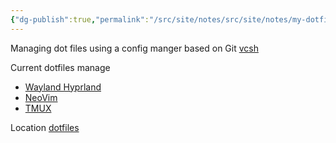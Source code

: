 ```yaml
---
{"dg-publish":true,"permalink":"/src/site/notes/src/site/notes/my-dotfiles/","tags":["cli","liinux","hyprland","neovim","nvchad","tmux","wayland"]}
---
```




Managing dot files using a config manger based on Git [vcsh](https://github.com/RichiH/vcsh)

Current dotfiles manage
* [Wayland Hyprland](Wayland%20Hyprland)
* [NeoVim](NeoVIM%20nvchad%20customization)
* [TMUX](TMUX%20and%20TPM)

Location [dotfiles](https://gitlab.com/geoffcorey/dotfiles)
